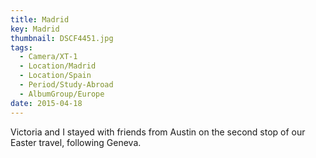 ```yaml
---
title: Madrid
key: Madrid
thumbnail: DSCF4451.jpg
tags:
  - Camera/XT-1
  - Location/Madrid
  - Location/Spain
  - Period/Study-Abroad
  - AlbumGroup/Europe
date: 2015-04-18
---
```

Victoria and I stayed with friends from Austin on the second stop of our Easter travel, following Geneva.
